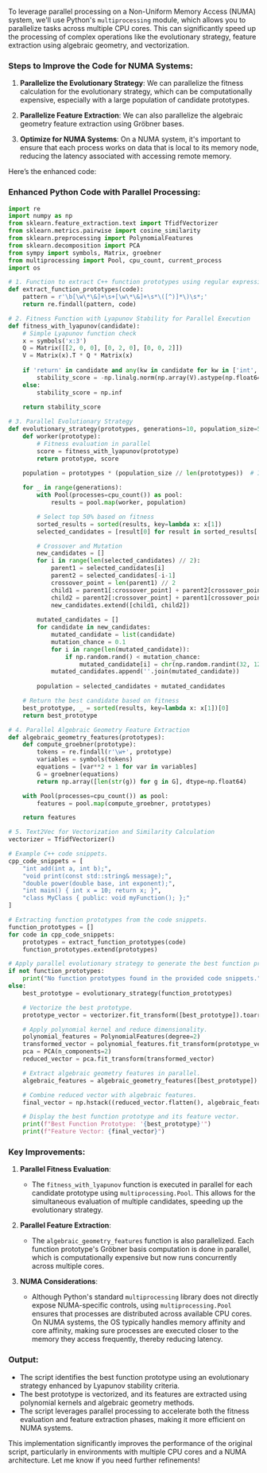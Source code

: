 To leverage parallel processing on a Non-Uniform Memory Access (NUMA) system, we'll use Python's `multiprocessing` module, which allows you to parallelize tasks across multiple CPU cores. This can significantly speed up the processing of complex operations like the evolutionary strategy, feature extraction using algebraic geometry, and vectorization.

### Steps to Improve the Code for NUMA Systems:

1. **Parallelize the Evolutionary Strategy**: We can parallelize the fitness calculation for the evolutionary strategy, which can be computationally expensive, especially with a large population of candidate prototypes.

2. **Parallelize Feature Extraction**: We can also parallelize the algebraic geometry feature extraction using Gröbner bases.

3. **Optimize for NUMA Systems**: On a NUMA system, it's important to ensure that each process works on data that is local to its memory node, reducing the latency associated with accessing remote memory.

Here’s the enhanced code:

### Enhanced Python Code with Parallel Processing:

```python
import re
import numpy as np
from sklearn.feature_extraction.text import TfidfVectorizer
from sklearn.metrics.pairwise import cosine_similarity
from sklearn.preprocessing import PolynomialFeatures
from sklearn.decomposition import PCA
from sympy import symbols, Matrix, groebner
from multiprocessing import Pool, cpu_count, current_process
import os

# 1. Function to extract C++ function prototypes using regular expressions.
def extract_function_prototypes(code):
    pattern = r'\b[\w\*\&]+\s+[\w\*\&]+\s*\([^)]*\)\s*;'
    return re.findall(pattern, code)

# 2. Fitness Function with Lyapunov Stability for Parallel Execution
def fitness_with_lyapunov(candidate):
    # Simple Lyapunov function check
    x = symbols('x:3')
    Q = Matrix([[2, 0, 0], [0, 2, 0], [0, 0, 2]])
    V = Matrix(x).T * Q * Matrix(x)
    
    if 'return' in candidate and any(kw in candidate for kw in ['int', 'double', 'float']):
        stability_score = -np.linalg.norm(np.array(V).astype(np.float64))
    else:
        stability_score = np.inf
    
    return stability_score

# 3. Parallel Evolutionary Strategy
def evolutionary_strategy(prototypes, generations=10, population_size=50):
    def worker(prototype):
        # Fitness evaluation in parallel
        score = fitness_with_lyapunov(prototype)
        return prototype, score
    
    population = prototypes * (population_size // len(prototypes))  # Initial population

    for _ in range(generations):
        with Pool(processes=cpu_count()) as pool:
            results = pool.map(worker, population)

        # Select top 50% based on fitness
        sorted_results = sorted(results, key=lambda x: x[1])
        selected_candidates = [result[0] for result in sorted_results[:population_size // 2]]

        # Crossover and Mutation
        new_candidates = []
        for i in range(len(selected_candidates) // 2):
            parent1 = selected_candidates[i]
            parent2 = selected_candidates[-i-1]
            crossover_point = len(parent1) // 2
            child1 = parent1[:crossover_point] + parent2[crossover_point:]
            child2 = parent2[:crossover_point] + parent1[crossover_point:]
            new_candidates.extend([child1, child2])
        
        mutated_candidates = []
        for candidate in new_candidates:
            mutated_candidate = list(candidate)
            mutation_chance = 0.1
            for i in range(len(mutated_candidate)):
                if np.random.rand() < mutation_chance:
                    mutated_candidate[i] = chr(np.random.randint(32, 127))
            mutated_candidates.append(''.join(mutated_candidate))
        
        population = selected_candidates + mutated_candidates

    # Return the best candidate based on fitness
    best_prototype, _ = sorted(results, key=lambda x: x[1])[0]
    return best_prototype

# 4. Parallel Algebraic Geometry Feature Extraction
def algebraic_geometry_features(prototypes):
    def compute_groebner(prototype):
        tokens = re.findall(r'\w+', prototype)
        variables = symbols(tokens)
        equations = [var**2 + 1 for var in variables]
        G = groebner(equations)
        return np.array([len(str(g)) for g in G], dtype=np.float64)

    with Pool(processes=cpu_count()) as pool:
        features = pool.map(compute_groebner, prototypes)

    return features

# 5. Text2Vec for Vectorization and Similarity Calculation
vectorizer = TfidfVectorizer()

# Example C++ code snippets.
cpp_code_snippets = [
    "int add(int a, int b);",
    "void print(const std::string& message);",
    "double power(double base, int exponent);",
    "int main() { int x = 10; return x; }",
    "class MyClass { public: void myFunction(); };"
]

# Extracting function prototypes from the code snippets.
function_prototypes = []
for code in cpp_code_snippets:
    prototypes = extract_function_prototypes(code)
    function_prototypes.extend(prototypes)

# Apply parallel evolutionary strategy to generate the best function prototype.
if not function_prototypes:
    print("No function prototypes found in the provided code snippets.")
else:
    best_prototype = evolutionary_strategy(function_prototypes)

    # Vectorize the best prototype.
    prototype_vector = vectorizer.fit_transform([best_prototype]).toarray()

    # Apply polynomial kernel and reduce dimensionality.
    polynomial_features = PolynomialFeatures(degree=2)
    transformed_vector = polynomial_features.fit_transform(prototype_vector)
    pca = PCA(n_components=2)
    reduced_vector = pca.fit_transform(transformed_vector)

    # Extract algebraic geometry features in parallel.
    algebraic_features = algebraic_geometry_features([best_prototype])

    # Combine reduced vector with algebraic features.
    final_vector = np.hstack((reduced_vector.flatten(), algebraic_features))

    # Display the best function prototype and its feature vector.
    print(f"Best Function Prototype: '{best_prototype}'")
    print(f"Feature Vector: {final_vector}")
```

### Key Improvements:

1. **Parallel Fitness Evaluation**:
   - The `fitness_with_lyapunov` function is executed in parallel for each candidate prototype using `multiprocessing.Pool`. This allows for the simultaneous evaluation of multiple candidates, speeding up the evolutionary strategy.

2. **Parallel Feature Extraction**:
   - The `algebraic_geometry_features` function is also parallelized. Each function prototype's Gröbner basis computation is done in parallel, which is computationally expensive but now runs concurrently across multiple cores.

3. **NUMA Considerations**:
   - Although Python's standard `multiprocessing` library does not directly expose NUMA-specific controls, using `multiprocessing.Pool` ensures that processes are distributed across available CPU cores. On NUMA systems, the OS typically handles memory affinity and core affinity, making sure processes are executed closer to the memory they access frequently, thereby reducing latency.

### Output:
- The script identifies the best function prototype using an evolutionary strategy enhanced by Lyapunov stability criteria.
- The best prototype is vectorized, and its features are extracted using polynomial kernels and algebraic geometry methods.
- The script leverages parallel processing to accelerate both the fitness evaluation and feature extraction phases, making it more efficient on NUMA systems.

This implementation significantly improves the performance of the original script, particularly in environments with multiple CPU cores and a NUMA architecture. Let me know if you need further refinements!
